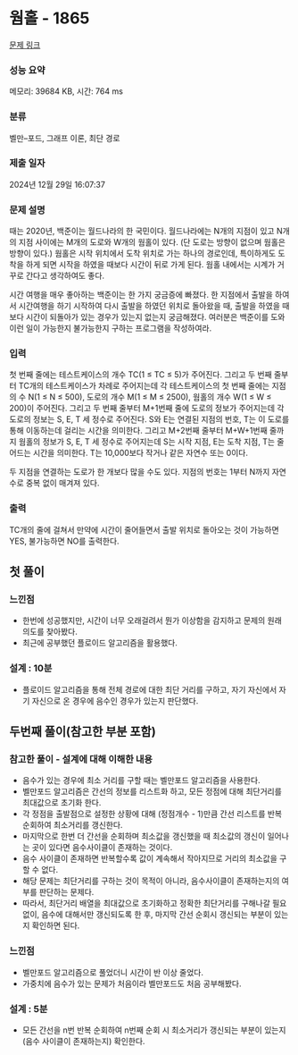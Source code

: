 # 웜홀 - 1865 

[문제 링크](https://www.acmicpc.net/problem/1865) 

### 성능 요약

메모리: 39684 KB, 시간: 764 ms

### 분류

벨만–포드, 그래프 이론, 최단 경로

### 제출 일자

2024년 12월 29일 16:07:37

### 문제 설명

<p>때는 2020년, 백준이는 월드나라의 한 국민이다. 월드나라에는 N개의 지점이 있고 N개의 지점 사이에는 M개의 도로와 W개의 웜홀이 있다. (단 도로는 방향이 없으며 웜홀은 방향이 있다.) 웜홀은 시작 위치에서 도착 위치로 가는 하나의 경로인데, 특이하게도 도착을 하게 되면 시작을 하였을 때보다 시간이 뒤로 가게 된다. 웜홀 내에서는 시계가 거꾸로 간다고 생각하여도 좋다.</p>

<p>시간 여행을 매우 좋아하는 백준이는 한 가지 궁금증에 빠졌다. 한 지점에서 출발을 하여서 시간여행을 하기 시작하여 다시 출발을 하였던 위치로 돌아왔을 때, 출발을 하였을 때보다 시간이 되돌아가 있는 경우가 있는지 없는지 궁금해졌다. 여러분은 백준이를 도와 이런 일이 가능한지 불가능한지 구하는 프로그램을 작성하여라.</p>

### 입력 

 <p>첫 번째 줄에는 테스트케이스의 개수 TC(1 ≤ TC ≤ 5)가 주어진다. 그리고 두 번째 줄부터 TC개의 테스트케이스가 차례로 주어지는데 각 테스트케이스의 첫 번째 줄에는 지점의 수 N(1 ≤ N ≤ 500), 도로의 개수 M(1 ≤ M ≤ 2500), 웜홀의 개수 W(1 ≤ W ≤ 200)이 주어진다. 그리고 두 번째 줄부터 M+1번째 줄에 도로의 정보가 주어지는데 각 도로의 정보는 S, E, T 세 정수로 주어진다. S와 E는 연결된 지점의 번호, T는 이 도로를 통해 이동하는데 걸리는 시간을 의미한다. 그리고 M+2번째 줄부터 M+W+1번째 줄까지 웜홀의 정보가 S, E, T 세 정수로 주어지는데 S는 시작 지점, E는 도착 지점, T는 줄어드는 시간을 의미한다. T는 10,000보다 작거나 같은 자연수 또는 0이다.</p>

<p>두 지점을 연결하는 도로가 한 개보다 많을 수도 있다. 지점의 번호는 1부터 N까지 자연수로 중복 없이 매겨져 있다.</p>

### 출력 

 <p>TC개의 줄에 걸쳐서 만약에 시간이 줄어들면서 출발 위치로 돌아오는 것이 가능하면 YES, 불가능하면 NO를 출력한다.</p>


## 첫 풀이
### 느낀점

- 한번에 성공했지만, 시간이 너무 오래걸려서 뭔가 이상함을 감지하고 문제의 원래 의도를 찾아봤다.
- 최근에 공부했던 플로이드 알고리즘을 활용했다.

### 설계 : 10분

- 플로이드 알고리즘을 통해 전체 경로에 대한 최단 거리를 구하고, 자기 자신에서 자기 자신으로 온 경우에 음수인 경우가 있는지 판단했다.


## 두번째 풀이(참고한 부분 포함)

### 참고한 풀이 - 설계에 대해 이해한 내용

- 음수가 있는 경우에 최소 거리를 구할 때는 벨만포드 알고리즘을 사용한다.
- 벨만포드 알고리즘은 간선의 정보를 리스트화 하고, 모든 정점에 대해 최단거리를 최대값으로 초기화 한다.
- 각 정점을 출발점으로 설정한 상황에 대해 (정점개수 - 1)만큼 간선 리스트를 반복 순회하여 최소거리를 갱신한다.
- 마지막으로 한번 더 간선을 순회하며 최소값을 갱신했을 때 최소값의 갱신이 일어나는 곳이 있다면 음수사이클이 존재하는 것이다.
- 음수 사이클이 존재하면 반복할수록 값이 계속해서 작아지므로 거리의 최소값을 구할 수 없다.
- 해당 문제는 최단거리를 구하는 것이 목적이 아니라, 음수사이클이 존재하는지의 여부를 판단하는 문제다.
- 따라서, 최단거리 배열을 최대값으로 초기화하고 정확한 최단거리를 구해나갈 필요없이, 음수에 대해서만 갱신되도록 한 후, 마지막 간선 순회시 갱신되는 부분이 있는지 확인하면 된다.

### 느낀점

- 벨만포드 알고리즘으로 풀었더니 시간이 반 이상 줄었다.
- 가중치에 음수가 있는 문제가 처음이라 벨만포드도 처음 공부해봤다.

### 설계 : 5분

- 모든 간선을 n번 반복 순회하여 n번째 순회 시 최소거리가 갱신되는 부분이 있는지(음수 사이클이 존재하는지) 확인한다.